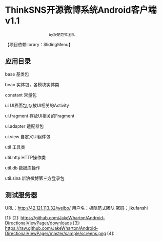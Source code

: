 ﻿ThinkSNS开源微博系统Android客户端v1.1 
=====================================
                        by极酷范式团队


【项目依赖library：SlidingMenu】


应用目录
--------

base   基类包

bean   实体包，各模块实体类

constant   常量包

ui   UI界面包,存放UI相关的Activity

 ui.fragment   存放UI相关的Fragment

 ui.adapter   适配器包

 ui.view   自定义UI组件包

util   工具类

 util.http   HTTP操作类

 util.db   数据库操作

 util.sina   新浪微博第三方登录包

测试服务器
----------
URL：http://42.121.113.32/weibo/ 
用户名：极酷范式团队
密码：jikufanshi






 [1]: 
 [2]: https://github.com/JakeWharton/Android-DirectionalViewPager/downloads
 [3]: https://raw.github.com/JakeWharton/Android-DirectionalViewPager/master/sample/screens.png
 [4]:
